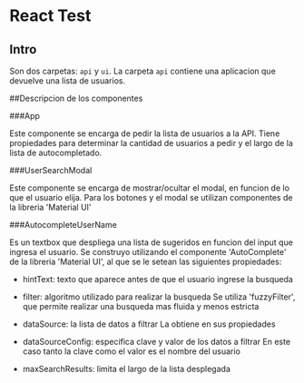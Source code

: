 # React Test

## Intro

Son dos carpetas: `api` y `ui`. La carpeta `api` contiene una aplicacion que devuelve una lista de usuarios. 


##Descripcion de los componentes

###App

Este componente se encarga de pedir la lista de usuarios a la API.
Tiene propiedades para determinar la cantidad de usuarios a pedir y el largo de la lista de autocompletado.

###UserSearchModal

Este componente se encarga de mostrar/ocultar el modal, en funcion de lo que el usuario elija.
Para los botones y el modal se utilizan componentes de la libreria 'Material UI'

###AutocompleteUserName

Es un textbox que despliega una lista de sugeridos en funcion del input que ingresa el usuario.
Se construyo utilizando el componente 'AutoComplete' de la libreria 'Material UI', al que se le setean las siguientes propiedades:

* hintText: texto que aparece antes de que el usuario ingrese la busqueda

* filter: algoritmo utilizado para realizar la busqueda
Se utiliza 'fuzzyFilter', que permite realizar una busqueda mas fluida y menos estricta

* dataSource: la lista de datos a filtrar
La obtiene en sus propiedades

* dataSourceConfig: especifica clave y valor de los datos a filtrar
En este caso tanto la clave como el valor es el nombre del usuario

* maxSearchResults: limita el largo de la lista desplegada
